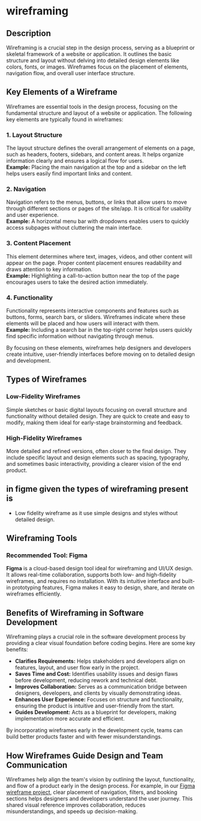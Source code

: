 # wireframing
## Description
Wireframing is a crucial step in the design process, serving as a blueprint or skeletal framework of a website or application. 
It outlines the basic structure and layout without delving into detailed design elements like colors, fonts, or images. Wireframes focus on the placement of elements, navigation flow, and overall user interface structure.

## Key Elements of a Wireframe

Wireframes are essential tools in the design process, focusing on the fundamental structure and layout of a website or application. The following key elements are typically found in wireframes:

### 1. Layout Structure  
The layout structure defines the overall arrangement of elements on a page, such as headers, footers, sidebars, and content areas. It helps organize information clearly and ensures a logical flow for users.  
**Example:** Placing the main navigation at the top and a sidebar on the left helps users easily find important links and content.

### 2. Navigation  
Navigation refers to the menus, buttons, or links that allow users to move through different sections or pages of the site/app. It is critical for usability and user experience.  
**Example:** A horizontal menu bar with dropdowns enables users to quickly access subpages without cluttering the main interface.

### 3. Content Placement  
This element determines where text, images, videos, and other content will appear on the page. Proper content placement ensures readability and draws attention to key information.  
**Example:** Highlighting a call-to-action button near the top of the page encourages users to take the desired action immediately.

### 4. Functionality  
Functionality represents interactive components and features such as buttons, forms, search bars, or sliders. Wireframes indicate where these elements will be placed and how users will interact with them.  
**Example:** Including a search bar in the top-right corner helps users quickly find specific information without navigating through menus.

By focusing on these elements, wireframes help designers and developers create intuitive, user-friendly interfaces before moving on to detailed design and development.

## Types of Wireframes

### Low-Fidelity Wireframes  
Simple sketches or basic digital layouts focusing on overall structure and functionality without detailed design. They are quick to create and easy to modify, making them ideal for early-stage brainstorming and feedback.

### High-Fidelity Wireframes  
More detailed and refined versions, often closer to the final design. They include specific layout and design elements such as spacing, typography, and sometimes basic interactivity, providing a clearer vision of the end product.

## in figme given the types of wireframing present is
* Low fidelity wireframe as it use simple designs and styles without detailed design.
## Wireframing Tools
### Recommended Tool: Figma

**Figma** is a cloud-based design tool ideal for wireframing and UI/UX design. It allows real-time collaboration, supports both low- and high-fidelity wireframes, and requires no installation. With its intuitive interface and built-in prototyping features, Figma makes it easy to design, share, and iterate on wireframes efficiently.

## Benefits of Wireframing in Software Development

Wireframing plays a crucial role in the software development process by providing a clear visual foundation before coding begins. Here are some key benefits:

- **Clarifies Requirements:** Helps stakeholders and developers align on features, layout, and user flow early in the project.
- **Saves Time and Cost:** Identifies usability issues and design flaws before development, reducing rework and technical debt.
- **Improves Collaboration:** Serves as a communication bridge between designers, developers, and clients by visually demonstrating ideas.
- **Enhances User Experience:** Focuses on structure and functionality, ensuring the product is intuitive and user-friendly from the start.
- **Guides Development:** Acts as a blueprint for developers, making implementation more accurate and efficient.

By incorporating wireframes early in the development cycle, teams can build better products faster and with fewer misunderstandings.

## How Wireframes Guide Design and Team Communication

Wireframes help align the team's vision by outlining the layout, functionality, and flow of a product early in the design process. For example, in our [Figma wireframe project](https://www.figma.com/design/E2BRqdPcKkrnX6hLGPto8Z/Project-Airbnb?node-id=1-2&p=f), clear placement of navigation, filters, and booking sections helps designers
and developers understand the user journey. This shared visual reference improves collaboration, reduces misunderstandings, and speeds up decision-making.


